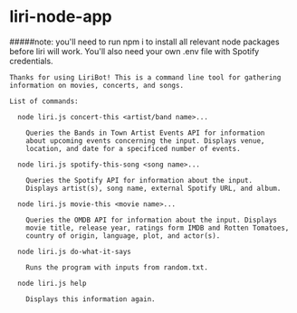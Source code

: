 # liri-node-app

#####note: you'll need to run
npm i
to install all relevant node packages before liri will work. You'll also need your own .env file with Spotify credentials.

    Thanks for using LiriBot! This is a command line tool for gathering
    information on movies, concerts, and songs.

    List of commands:

      node liri.js concert-this <artist/band name>...

        Queries the Bands in Town Artist Events API for information
        about upcoming events concerning the input. Displays venue,
        location, and date for a specificed number of events.

      node liri.js spotify-this-song <song name>...

        Queries the Spotify API for information about the input.
        Displays artist(s), song name, external Spotify URL, and album.

      node liri.js movie-this <movie name>...

        Queries the OMDB API for information about the input. Displays
        movie title, release year, ratings form IMDB and Rotten Tomatoes,
        country of origin, language, plot, and actor(s).

      node liri.js do-what-it-says

        Runs the program with inputs from random.txt.

      node liri.js help

        Displays this information again.

